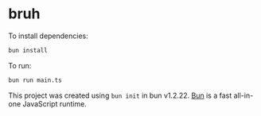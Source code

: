 # bruh

To install dependencies:

```bash
bun install
```

To run:

```bash
bun run main.ts
```

This project was created using `bun init` in bun v1.2.22. [Bun](https://bun.com) is a fast all-in-one JavaScript runtime.
